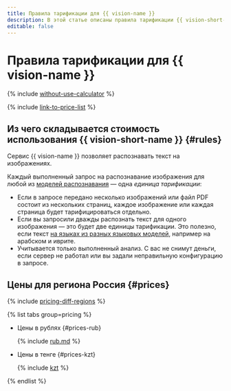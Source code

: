 ```yaml
---
title: Правила тарификации для {{ vision-name }}
description: В этой статье описаны правила тарификации {{ vision-short-name }}.
editable: false
---
```


# Правила тарификации для {{ vision-name }}



{% include [without-use-calculator](../_includes/pricing/without-use-calculator.md) %}

{% include [link-to-price-list](../_includes/pricing/link-to-price-list.md) %}


## Из чего складывается стоимость использования {{ vision-short-name }} {#rules}

Сервис {{ vision-name }} позволяет распознавать текст на изображениях.

Каждый выполненный запрос на распознавание изображения для любой из [моделей распознавания](concepts/ocr/index.md#models) — одна _единица тарификации_:

* Если в запросе передано несколько изображений или файл PDF состоит из нескольких страниц, каждое изображение или каждая страница будет тарифицироваться отдельно.
* Если вы запросили дважды распознать текст для одного изображения — это будет две единицы тарификации. Это полезно, если текст [на языках из разных языковых моделей](./concepts/ocr/supported-languages.md), например на арабском и иврите.
* Учитывается только выполненный анализ. С вас не снимут деньги, если сервер не работал или вы задали неправильную конфигурацию в запросе.

## Цены для региона Россия {#prices}

{% include [pricing-diff-regions](../_includes/pricing-diff-regions.md) %}


{% list tabs group=pricing %}

- Цены в рублях {#prices-rub}

  {% include [rub.md](../_pricing/vision/rub.md) %}

- Цены в тенге {#prices-kzt}

  {% include [kzt](../_pricing/vision/kzt.md) %}

{% endlist %}


